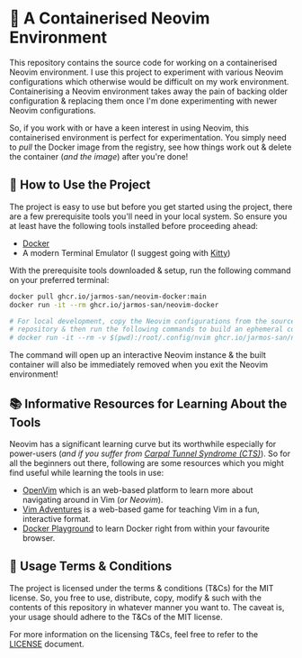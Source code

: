 # 🍱 A Containerised Neovim Environment

This repository contains the source code for working on a containerised
Neovim environment. I use this project to experiment with various Neovim
configurations which otherwise would be difficult on my work environment.
Containerising a Neovim environment takes away the pain of backing older
configuration & replacing them once I'm done experimenting with newer Neovim
configurations.

So, if you work with or have a keen interest in using Neovim, this containerised
environment is perfect for experimentation. You simply need to _pull_ the
Docker image from the registry, see how things work out & delete the container
(_and the image_) after you're done!

## 🦮 How to Use the Project

The project is easy to use but before you get started using the project, there
are a few prerequisite tools you'll need in your local system. So ensure you
at least have the following tools installed before proceeding ahead:

- [Docker](https://www.docker.com)
- A modern Terminal Emulator (I suggest going with [Kitty](https://sw.kovidgoyal.net/kitty))

With the prerequisite tools downloaded & setup, run the following command on
your preferred terminal:

```bash
docker pull ghcr.io/jarmos-san/neovim-docker:main
docker run -it --rm ghcr.io/jarmos-san/neovim-docker

# For local development, copy the Neovim configurations from the source code
# repository & then run the following commands to build an ephemeral container.
# docker run -it --rm -v $(pwd):/root/.config/nvim ghcr.io/jarmos-san/neovim-docker
```

The command will open up an interactive Neovim instance & the built container
will also be immediately removed when you exit the Neovim environment!

## 📚 Informative Resources for Learning About the Tools

Neovim has a significant learning curve but its worthwhile especially for
power-users (_and if you suffer from [Carpal Tunnel Syndrome (CTS)](https://www.ninds.nih.gov/carpal-tunnel-syndrome-fact-sheet)_). So for all the
beginners out there, following are some resources which you might find useful
while learning the tools in use:

- [OpenVim](https://www.openvim.com) which is an web-based platform to learn
  more about navigating around in Vim (_or Neovim_).
- [Vim Adventures](https://vim-adventures.com) is a web-based game for teaching
  Vim in a fun, interactive format.
- [Docker Playground](https://www.docker.com/play-with-docker) to learn Docker
  right from within your favourite browser.

## 📄 Usage Terms & Conditions

The project is licensed under the terms & conditions (T&Cs) for the MIT
license. So, you free to use, distribute, copy, modify & such with the contents
of this repository in whatever manner you want to. The caveat is, your usage
should adhere to the T&Cs of the MIT license.

For more information on the licensing T&Cs, feel free to refer to the
[LICENSE](./LICENSE) document.

